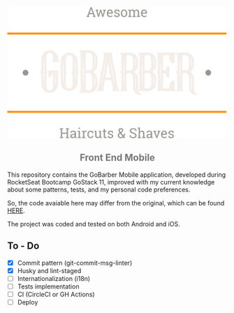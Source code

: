 <div align="center">
<img src="./src/assets/images/logo.svg" height="300" />

<h2 style="color:#777">Front End Mobile</h2>


</div>

This repository contains the GoBarber Mobile application, developed during RocketSeat Bootcamp GoStack 11, improved with my current knowledge about some patterns, tests, and my personal code preferences.

So, the code avaiable here may differ from the original, which can be found [HERE][gobarber-rocketseat].

The project was coded and tested on both Android and iOS.


## To - Do

- [x] Commit pattern (git-commit-msg-linter)
- [x] Husky and lint-staged
- [ ] Internationalization (i18n)
- [ ] Tests implementation
- [ ] CI (CircleCI or GH Actions)
- [ ] Deploy

[gobarber-rocketseat]: https://github.com/rocketseat-education/bootcamp-gostack-modulos/tree/master/nivel-03/03-iniciando-aplicativo-mobile
